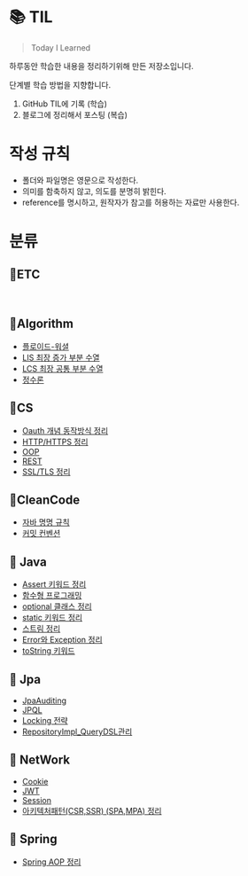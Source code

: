 # 📚 TIL
> Today I Learned

하루동안 학습한 내용을 정리하기위해 만든 저장소입니다.

단계별 학습 방법을 지향합니다.

1.  GitHub TIL에 기록 (학습)
2.  블로그에 정리해서 포스팅 (복습) 

  
# 작성 규칙
- 폴더와 파일명은 영문으로 작성한다.
- 의미를 함축하지 않고, 의도를 분명히 밝힌다.
- reference를 명시하고, 원작자가 참고를 허용하는 자료만 사용한다.

# 분류

## 📌ETC
<br>

## 📌Algorithm
- [플로이드-워셜](https://github.com/COBI-98/TIL/blob/main/Algorithm/Floyd_warshall.md)
- [LIS 최장 증가 부분 수열](https://github.com/COBI-98/TIL/blob/main/Algorithm/Longest_Increasing_Subsequence.md)
- [LCS 최장 공통 부분 수열](https://github.com/COBI-98/TIL/blob/main/Algorithm/Longest_Common_Subsequence.md)
- [정수론](https://github.com/COBI-98/TIL/blob/main/Algorithm/number_theory.md)

## 📌CS
- [Oauth 개념 동작방식 정리](https://github.com/COBI-98/TIL/blob/main/CS/object_oriented_programming.md)
- [HTTP/HTTPS 정리](https://github.com/COBI-98/TIL/blob/main/CS/http.md)
- [OOP](https://github.com/COBI-98/TIL/blob/main/CS/object_oriented_programming.md)
- [REST](https://github.com/COBI-98/TIL/blob/main/CS/rest.md)
- [SSL/TLS 정리](https://github.com/COBI-98/TIL/blob/main/CS/transport_layer_security.md)
  
  
## 📌CleanCode
- [자바 명명 규칙](https://github.com/COBI-98/TIL/blob/main/CleanCode/java_naming_convetion.md)
- [커밋 컨벤션](https://github.com/COBI-98/TIL/blob/main/CleanCode/commit_convention.md)

## 📌 Java
- [Assert 키워드 정리](https://github.com/COBI-98/TIL/blob/main/Java/assertions.md)
- [함수형 프로그래밍](https://github.com/COBI-98/TIL/blob/main/Java/functional_programming.md)
- [optional 클래스 정리](https://github.com/COBI-98/TIL/blob/main/Java/optional.md)
- [static 키워드 정리](https://github.com/COBI-98/TIL/blob/main/Java/static.md)
- [스트림 정리](https://github.com/COBI-98/TIL/blob/main/Java/stream.md)
- [Error와 Exception 정리](https://github.com/COBI-98/TIL/blob/main/Java/throwable.md)
- [toString 키워드](https://github.com/COBI-98/TIL/blob/main/Java/toString.md)

## 📌 Jpa
- [JpaAuditing](https://github.com/COBI-98/TIL/blob/main/Jpa/jpaAuditing.md)
- [JPQL](https://github.com/COBI-98/TIL/blob/main/Jpa/jpql.md)
- [Locking 전략](https://github.com/COBI-98/TIL/blob/main/Jpa/locking.md)
- [RepositoryImpl_QueryDSL관리](https://github.com/COBI-98/TIL/blob/main/Jpa/repositoryImpl.md)
  
## 📌 NetWork
- [Cookie](https://github.com/COBI-98/TIL/blob/main/NetWork/cookie.md)
- [JWT](https://github.com/COBI-98/TIL/blob/main/NetWork/jwt.md)
- [Session](https://github.com/COBI-98/TIL/blob/main/NetWork/session.md)
- [아키텍처패턴(CSR,SSR) (SPA,MPA) 정리](https://github.com/COBI-98/TIL/blob/main/NetWork/webApplication_architectures_patterns.md)
  
## 📌 Spring
- [Spring AOP 정리](https://github.com/COBI-98/TIL/blob/main/Spring/aspect_oriented_programming.md)
  
